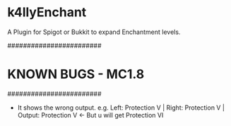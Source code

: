 # k4llyEnchant
A Plugin for Spigot or Bukkit to expand Enchantment levels.

########################
#  KNOWN BUGS - MC1.8  #
########################
- It shows the wrong output.
  e.g. Left: Protection V | Right: Protection V | Output: Protection V <- But u will get Protection VI
